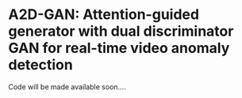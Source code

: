 # A2D-GAN: Attention-guided generator with dual discriminator GAN for real-time video anomaly detection

Code will be made available soon....